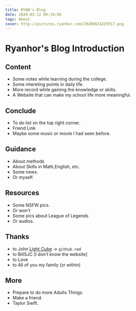 ```yaml
---
title: RYAN's Blog
date: 2020-03-12 09:19:50
tags: About
cover: http://pictures.ryanhor.com/20200824225917.png
---
```


# Ryanhor's Blog Introduction

## Content

* Some notes while learning during the college.
* Some intereting points in daily life.
* More record while gaining the knowledge or skills.
* A Website that can make my school life more meaningful.

## Conclude

* To do list on the top right corner.
* Friend Link
* Maybe some music or movie I had seen before.


## Guidance

* About methods
* About Skills in Math,English, etc.
* Some news.
* Or myself.

## Resources

* Some NSFW pics.
* Or won't
* Some pics about League of Legends
* Or audios.


## Thanks
* to John [Light Cube](github.red) -> `github.red`
* to BillSJC [I don't know the website]
* to Love
* to All of you my family (zr within)

## More

* Prepare to do more Adults Things.
* Make a friend.
* Taylor Swift.


